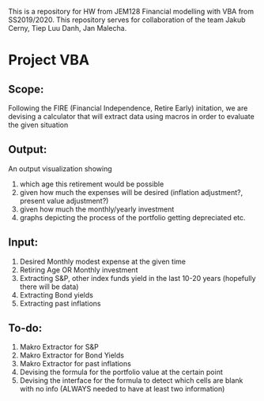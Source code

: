 This is a repository for HW from JEM128 Financial modelling with VBA from SS2019/2020. 
This repository serves for collaboration of the team Jakub Cerny, Tiep Luu Danh, Jan Malecha.

# Project VBA
## Scope: 
Following the FIRE (Financial Independence, Retire Early) initation, we are devising a calculator that will extract data using macros in order to evaluate the given situation

## Output:
An output visualization showing
1. which age this retirement would be possible 
2. given how much the expenses will be desired (inflation adjustment?, present value adjustment?)
3. given how much the monthly/yearly investment
4. graphs depicting the process of the portfolio getting depreciated etc.

## Input: 
1. Desired Monthly modest expense at the given time
2. Retiring Age OR Monthly investment
3. Extracting S&P, other index funds yield in the last 10-20 years (hopefully there will be data)
4. Extracting Bond yields
5. Extracting past inflations

## To-do: 
1. Makro Extractor for S&P
2. Makro Extractor for Bond Yields
3. Makro Extractor for past inflations
4. Devising the formula for the portfolio value at the certain point
5. Devising the interface for the formula to detect which cells are blank with no info (ALWAYS needed to have at least two information) 
